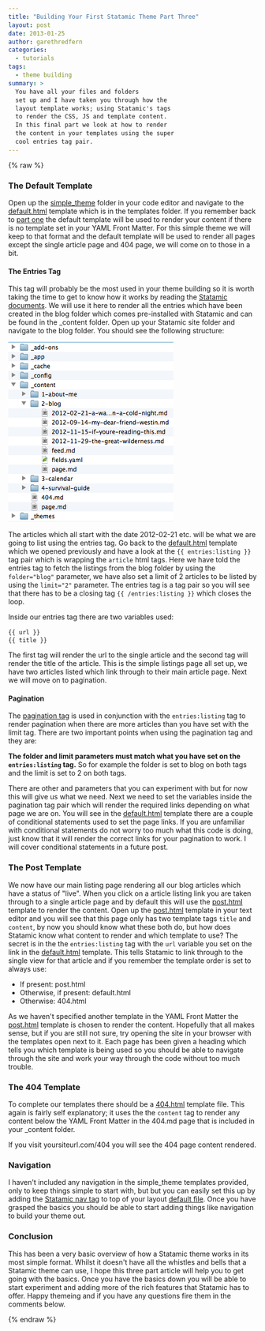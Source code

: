 ```yaml
---
title: "Building Your First Statamic Theme Part Three"
layout: post
date: 2013-01-25
author: garethredfern
categories:
  - tutorials
tags:
  - theme building
summary: >
  You have all your files and folders
  set up and I have taken you through how the
  layout template works; using Statamic's tags
  to render the CSS, JS and template content.
  In this final part we look at how to render
  the content in your templates using the super
  cool entries tag pair.
---
```


{% raw %}

### The Default Template
Open up the [simple_theme](https://github.com/statamicthemes/simple-theme) folder in your code editor and navigate to the [default.html](https://github.com/statamicthemes/simple-theme/blob/master/simple_theme/templates/default.html) template which is in the templates folder. If you remember back to [part one](http://www.statamicthemes.com/articles/building-your-first-statamic-theme-part-one) the default template will be used to render your content if there is no template set in your YAML Front Matter. For this simple theme we will keep to that format and the default template will be used to render all pages except the single article page and 404 page, we will come on to those in a bit.

#### The Entries Tag
This tag will probably be the most used in your theme building so it is worth taking the time to get to know how it works by reading the [Statamic documents](http://statamic.com/learn/documentation/tags/entries). We will use it here to render all the entries which have been created in the blog folder which comes pre-installed with Statamic and can be found in the _content folder. Open up your Statamic site folder and navigate to the blog folder. You should see the following structure:

![Statamic Folder Structure](/assets/img/articles/statamic_folder_structure.png)

The articles which all start with the date 2012-02-21 etc. will be what we are going to list using the entries tag. Go back to the [default.html](https://github.com/statamicthemes/simple-theme/blob/master/simple_theme/templates/default.html) template which we opened previously and have a look at the `{{ entries:listing }}` tag pair which is wrapping the `article` html tags. Here we have told the entries tag to fetch the listings from the blog folder by using the `folder="blog"` parameter, we have also set a limit of 2 articles to be listed by using the `limit="2"` parameter. The entries tag is a tag pair so you will see that there has to be a closing tag `{{ /entries:listing }}` which closes the loop.

Inside our entries tag there are two variables used:

~~~twig
{{ url }}
{{ title }}
~~~

The first tag will render the url to the single article and the second tag will render the title of the article. This is the simple listings page all set up, we have two articles listed which link through to their main article page. Next we will move on to pagination.

#### Pagination
The [pagination tag](http://statamic.com/learn/documentation/tags/entries) is used in conjunction with the `entries:listing` tag to render pagination when there are more articles than you have set with the limit tag. There are two important points when using the pagination tag and they are:

**The folder and limit parameters must match what you have set on the `entries:listing` tag.** So for example the folder is set to blog on both tags and the limit is set to 2 on both tags.

There are other and parameters that you can experiment with but for now this will give us what we need. Next we need to set the variables inside the pagination tag pair which will render the required links depending on what page we are on. You will see in the [default.html](https://github.com/statamicthemes/simple-theme/blob/master/simple_theme/templates/default.html) template there are a couple of conditional statements used to set the page links. If you are unfamiliar with conditional statements do not worry too much what this code is doing, just know that it will render the correct links for your pagination to work. I will cover conditional statements in a future post.

### The Post Template
We now have our main listing page rendering all our blog articles which have a status of "live". When you click on a article listing link you are taken through to a single article page and by default this will use the [post.html](https://github.com/statamicthemes/simple-theme/blob/master/simple_theme/templates/post.html) template to render the content. Open up the  [post.html](https://github.com/statamicthemes/simple-theme/blob/master/simple_theme/templates/post.html) template in your text editor and you will see that this page only has two template tags `title` and `content`, by now you should know what these both do, but how does Statamic know what content to render and which template to use? The secret is in the the `entries:listing` tag with the `url` variable you set on the link in the [default.html](https://github.com/statamicthemes/simple-theme/blob/master/simple_theme/templates/default.html) template. This tells Statamic to link through to the single view for that article and if you remember the template order is set to always use:

* If present: post.html
* Otherwise, if present: default.html
* Otherwise: 404.html

As we haven't specified another template in the YAML Front Matter the [post.html](https://github.com/statamicthemes/simple-theme/blob/master/simple_theme/templates/post.html) template is chosen to render the content. Hopefully that all makes sense, but if you are still not sure, try opening the site in your browser with the templates open next to it. Each page has been given a heading which tells you which template is being used so you should be able to navigate through the site and work your way through the code without too much trouble.

### The 404 Template
To complete our templates there should be a [404.html](https://github.com/statamicthemes/simple-theme/blob/master/simple_theme/templates/404.html) template file. This again is fairly self explanatory; it uses the the `content` tag to render any content below the YAML Front Matter in the 404.md page that is included in your _content folder.

If you visit yoursiteurl.com/404 you will see the 404 page content rendered.

### Navigation
I haven't included any navigation in the simple_theme templates provided, only to keep things simple to start with, but but you can easily set this up by adding the [Statamic nav tag](http://statamic.com/learn/documentation/tags/nav) to top of your layout [default file](https://github.com/statamicthemes/simple-theme/blob/master/simple_theme/layouts/default.html). Once you have grasped the basics you should be able to start adding things like navigation to build your theme out.

### Conclusion
This has been a very basic overview of how a Statamic theme works in its most simple format. Whilst it doesn't have all the whistles and bells that a Statamic theme can use, I hope this three part article will help you to get going with the basics. Once you have the basics down you will be able to start experiment and adding more of the rich features that Statamic has to offer. Happy themeing and if you have any questions fire them in the comments below.

{% endraw %}
